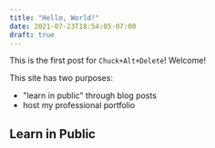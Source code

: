 ```yaml
---
title: "Hello, World!"
date: 2021-07-23T18:54:05-07:00
draft: true
---
```


This is the first post for `Chuck+Alt+Delete`! Welcome!

This site has two purposes:
- "learn in public" through blog posts
- host my professional portfolio

## Learn in Public


